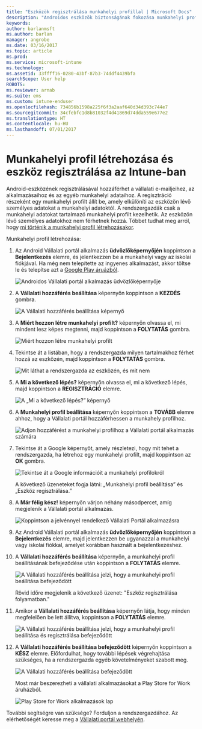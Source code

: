 ```yaml
---
title: "Eszközök regisztrálása munkahelyi profillal | Microsoft Docs"
description: "Androidos eszközök biztonságának fokozása munkahelyi profilokkal"
keywords: 
author: barlanmsft
ms.author: barlan
manager: angrobe
ms.date: 03/16/2017
ms.topic: article
ms.prod: 
ms.service: microsoft-intune
ms.technology: 
ms.assetid: 33ffff16-0280-43bf-87b3-74ddf4439bfa
searchScope: User help
ROBOTS: 
ms.reviewer: arnab
ms.suite: ems
ms.custom: intune-enduser
ms.openlocfilehash: 734856b1598a225f6f3a2aaf640d34d393c744e7
ms.sourcegitcommit: 34cfebfc1d8b81032f4d41869d74dda559e677e2
ms.translationtype: HT
ms.contentlocale: hu-HU
ms.lasthandoff: 07/01/2017
---
```

# <a name="create-a-work-profile-and-enroll-your-device-in-intune"></a>Munkahelyi profil létrehozása és eszköz regisztrálása az Intune-ban

Android-eszközének regisztrálásával hozzáférhet a vállalati e-mailjeihez, az alkalmazásaihoz és az egyéb munkahelyi adataihoz. A regisztráció részeként egy munkahelyi profilt állít be, amely elkülöníti az eszközön lévő személyes adatokat a munkahelyi adatoktól. A rendszergazdák csak a munkahelyi adatokat tartalmazó munkahelyi profilt kezelhetik. Az eszközön lévő személyes adatokhoz nem férhetnek hozzá. Többet tudhat meg arról, hogy [mi történik a munkahelyi profil létrehozásakor](what-happens-when-you-create-a-work-profile-android.md).

Munkahelyi profil létrehozása:

1.  Az Android Vállalati portál alkalmazás **üdvözlőképernyőjén** koppintson a **Bejelentkezés** elemre, és jelentkezzen be a munkahelyi vagy az iskolai fiókjával. Ha még nem telepítette az ingyenes alkalmazást, akkor töltse le és telepítse azt a [Google Play áruázból](http://play.google.com/store/apps/details?id=com.microsoft.windowsintune.companyportal).

    ![Androidos Vállalati portál alkalmazás üdvözlőképernyője](./media/and-enroll-0-welcome-screen.png)

2. A **Vállalati hozzáférés beállítása** képernyőn koppintson a **KEZDÉS** gombra.

    ![A Vállalati hozzáférés beállítása képernyő](./media/andr-afw-begin-company-access-setup.png)

3.  A **Miért hozzon létre munkahelyi profilt?** képernyőn olvassa el, mi mindent lesz képes megtenni, majd koppintson a **FOLYTATÁS** gombra.

    ![Miért hozzon létre munkahelyi profilt](./media/andr-afw-why-create-a-work-profile.png)

4.  Tekintse át a listában, hogy a rendszergazda milyen tartalmakhoz férhet hozzá az eszközén, majd koppintson a **FOLYTATÁS** gombra.

    ![Mit láthat a rendszergazda az eszközén, és mit nem](./media/andr-afw-what-it-can-see-on-your-device.png)

5.  A **Mi a következő lépés?** képernyőn olvassa el, mi a következő lépés, majd koppintson a **REGISZTRÁCIÓ** elemre.

    ![A „Mi a következő lépés?” képernyő](./media/andr-afw-what-comes-next.png)

6. A **Munkahelyi profil beállítása** képernyőn koppintson a **TOVÁBB** elemre ahhoz, hogy a Vállalati portál hozzáférhessen a munkahely profilhoz.

    ![Adjon hozzáférést a munkahelyi profilhoz a Vállalati portál alkalmazás számára](./media/andr-afw-tap-next-to-set-up-work-profile.png)

7. Tekintse át a Google képernyőt, amely részletezi, hogy mit tehet a rendszergazda, ha létrehoz egy munkahelyi profilt, majd koppintson az **OK** gombra.

    ![Tekintse át a Google információit a munkahelyi profilokról](./media/andr-afw-google-screen-what-it-can-do.png)

    A következő üzeneteket fogja látni: „Munkahelyi profil beállítása” és „Eszköz regisztrálása.”

8. A **Már félig kész!** képernyőn várjon néhány másodpercet, amíg megjelenik a Vállalati portál alkalmazás.

    ![Koppintson a jelvénnyel rendelkező Vállalati Portál alkalmazásra](./media/andr-afw-tap-work-badged-company-portal-icon2.png)

9. Az Android Vállalati portál alkalmazás **üdvözlőképernyőjén** koppintson a **Bejelentkezés** elemre, majd jelentkezzen be ugyanazzal a munkahelyi vagy iskolai fiókkal, amelyet korábban használt a bejelentkezéshez.

10. A **Vállalati hozzáférés beállítása** képernyőn, a munkahelyi profil beállításának befejeződése után koppintson a **FOLYTATÁS** elemre.

    ![A Vállalati hozzáférés beállítása jelzi, hogy a munkahelyi profil beállítása befejeződött](./media/andr-afw-work-profile-now-set-up.png)

    Rövid időre megjelenik a következő üzenet: "Eszköz regisztrálása folyamatban."

11. Amikor a **Vállalati hozzáférés beállítása** képernyőn látja, hogy minden megfelelően be lett állítva, koppintson a **FOLYTATÁS** elemre.

    ![A Vállalati hozzáférés beállítása jelzi, hogy a munkahelyi profil beállítása és regisztrálása befejeződött](./media/andr-afw-company-access-setup-green-checks.png)

12. A **Vállalati hozzáférés beállítása befejeződött** képernyőn koppintson a **KÉSZ** elemre. Előfordulhat, hogy további lépések végrehajtása szükséges, ha a rendszergazda egyéb követelményeket szabott meg.

    ![A Vállalati hozzáférés beállítása befejeződött](./media/andr-afw-company-access-setup-complete.png)

    Most már beszerezheti a vállalati alkalmazásokat a Play Store for Work áruházból.

    ![Play Store for Work alkalmazások lap](./media/andr-afw-tap-work-play-store-icon.png)

További segítségre van szüksége? Forduljon a rendszergazdához. Az elérhetőségét keresse meg a [Vállalati portál webhelyén](http://portal.manage.microsoft.com).
